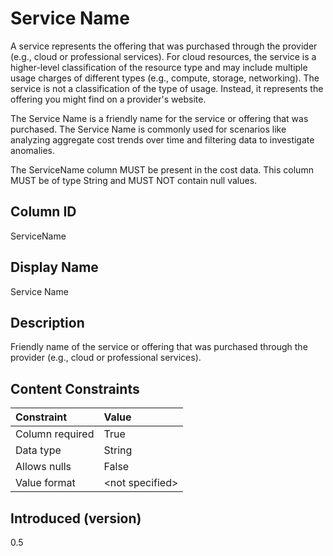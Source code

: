 # Service Name

A service represents the offering that was purchased through the provider (e.g., cloud or professional services). For cloud resources, the service is a higher-level classification of the resource type and may include multiple usage charges of different types (e.g., compute, storage, networking). The service is not a classification of the type of usage. Instead, it represents the offering you might find on a provider's website.

The Service Name is a friendly name for the service or offering that was purchased. The Service Name is commonly used for scenarios like analyzing aggregate cost trends over time and filtering data to investigate anomalies.

The ServiceName column MUST be present in the cost data. This column MUST be of type String and MUST NOT contain null
values.

## Column ID

ServiceName

## Display Name

Service Name

## Description

Friendly name of the service or offering that was purchased through the provider (e.g., cloud or professional services).

## Content Constraints

|    Constraint   |      Value      |
|:----------------|:----------------|
| Column required | True            |
| Data type       | String          |
| Allows nulls    | False            |
| Value format    | \<not specified> |

## Introduced (version)

0.5
